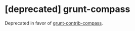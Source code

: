 # [deprecated] grunt-compass

Deprecated in favor of [grunt-contrib-compass](https://github.com/gruntjs/grunt-contrib-compass).
